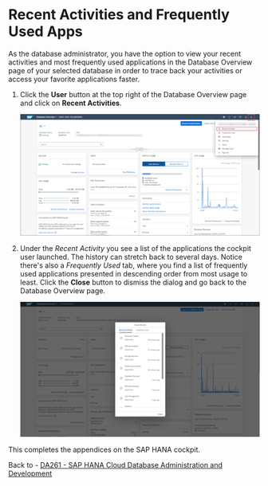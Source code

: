 # Recent Activities and Frequently Used Apps

As the database administrator, you have the option to view your recent activities and most frequently used applications in the Database Overview page of your selected database in order to trace back your activities or access your favorite applications faster.

1. Click the **User** button at the top right of the Database Overview page and click on **Recent Activities**.

    ![Recent Activities](./images/9-01_RecentActivities.png)

2. Under the *Recent Activity* you see a list of the applications the cockpit user launched. The history can stretch back to several days. Notice there's also a *Frequently Used* tab, where you find a list of frequently used applications presented in descending order from most usage to least. Click the **Close** button to dismiss the dialog and go back to the Database Overview page.

    ![Quick Access](./images/9-02_QuickAccess.png)

This completes the appendices on the SAP HANA cockpit.

Back to - [DA261 - SAP HANA Cloud Database Administration and Development](../../../README.md)